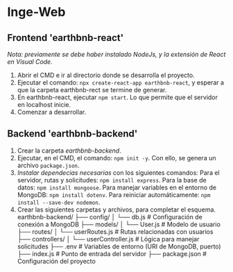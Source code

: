 # Inge-Web

## Frontend 'earthbnb-react'
*Nota: previamente se debe haber instalado NodeJs, y la extensión de React en Visual Code.*
1. Abrir el CMD e ir al directorio donde se desarrolla el proyecto.
2. Ejecutar el comando: `npx create-react-app earthbnb-react`, y esperar a que la carpeta earthbnb-rect se termine de generar.
3. En earthbnb-react, ejecutar `npm start`. Lo que permite que el servidor en localhost inicie.
4. Comenzar a desarrollar.

## Backend 'earthbnb-backend'
1. Crear la carpeta *earthbnb-backend*.
2. Ejecutar, en el CMD, el comando: `npm init -y`. Con ello, se genera un archivo `package.json`.
3. *Instalar dependecias necesarias* con los siguientes comandos:
       Para el servidor, rutas y solicitudes: `npm install express`.
       Para la base de datos: `npm install mongoose`.
       Para manejar variables en el entorno de MongoDB: `npm install dotenv`.
       Para reiniciar automáticamente: `npm install --save-dev nodemon`.
4. Crear las siguientes carpetas y archivos, para completar el esquema.
          earthbnb-backend/
              ├── config/
              │   └── db.js           # Configuración de conexión a MongoDB
              ├── models/
              │   └── User.js         # Modelo de usuario
              ├── routes/
              │   └── userRoutes.js   # Rutas relacionadas con usuarios
              ├── controllers/
              │   └── userController.js # Lógica para manejar solicitudes
              ├── .env                # Variables de entorno (URI de MongoDB, puerto)
              ├── index.js            # Punto de entrada del servidor
              ├── package.json        # Configuración del proyecto


